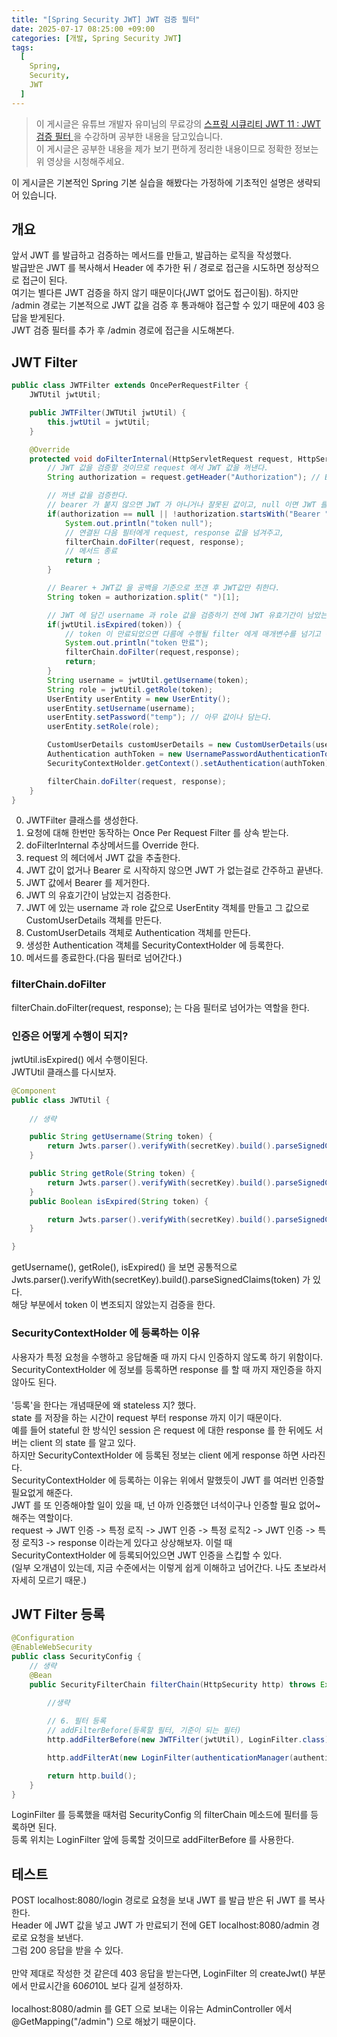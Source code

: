 ```yaml
---
title: "[Spring Security JWT] JWT 검증 필터"
date: 2025-07-17 08:25:00 +09:00
categories: [개발, Spring Security JWT]
tags:
  [
    Spring,
    Security,
    JWT
  ]
---
```


> 이 게시글은 유튜브 개발자 유미님의 무료강의 [ 스프링 시큐리티 JWT 11 : JWT 검증 필터 ](https://www.youtube.com/watch?v=obNHwsl0fXM)을 수강하며 공부한 내용을 담고있습니다.<br>
> 이 게시글은 공부한 내용을  제가 보기 편하게 정리한 내용이므로 정확한 정보는 위 영상을 시청해주세요.<br>

이 게시글은 기본적인 Spring 기본 실습을 해봤다는 가정하에 기초적인 설명은 생략되어 있습니다.<br>

## 개요
앞서 JWT 를 발급하고 검증하는 메서드를 만들고, 발급하는 로직을 작성했다.<br>
발급받은 JWT 를 복사해서 Header 에 추가한 뒤 / 경로로 접근을 시도하면 정상적으로 접근이 된다.<br>
여기는 별다른 JWT 검증을 하지 않기 때문이다(JWT 없어도 접근이됨). 하지만 /admin 경로는 기본적으로 JWT 값을 검증 후 통과해야 접근할 수 있기 때문에 403 응답을 받게된다.<br>
JWT 검증 필터를 추가 후 /admin 경로에 접근을 시도해본다.<br>

## JWT Filter 

```java
public class JWTFilter extends OncePerRequestFilter {
    JWTUtil jwtUtil;

    public JWTFilter(JWTUtil jwtUtil) {
        this.jwtUtil = jwtUtil;
    }

    @Override
    protected void doFilterInternal(HttpServletRequest request, HttpServletResponse response, FilterChain filterChain) throws ServletException, IOException {
        // JWT 값을 검증할 것이므로 request 에서 JWT 값을 꺼낸다.
        String authorization = request.getHeader("Authorization"); // Bearer + JWT값 을 Header 에서 꺼냄.

        // 꺼낸 값을 검증한다.
        // bearer 가 붙지 않으면 JWT 가 아니거나 잘못된 값이고, null 이면 JWT 를 발급받지 못했다는의미.
        if(authorization == null || !authorization.startsWith("Bearer ")) {
            System.out.println("token null");
            // 연결된 다음 필터에게 request, response 값을 넘겨주고,
            filterChain.doFilter(request, response);
            // 메서드 종료
            return ;
        }

        // Bearer + JWT값 을 공백을 기준으로 쪼갠 후 JWT값만 취한다.
        String token = authorization.split(" ")[1];

        // JWT 에 담긴 username 과 role 값을 검증하기 전에 JWT 유효기간이 남았는지 확인한다.
        if(jwtUtil.isExpired(token)) {
            // token 이 만료되었으면 다름에 수행될 filter 에게 매개변수를 넘기고 종료한다.
            System.out.println("token 만료");
            filterChain.doFilter(request,response);
            return;
        }
        String username = jwtUtil.getUsername(token);
        String role = jwtUtil.getRole(token);
        UserEntity userEntity = new UserEntity();
        userEntity.setUsername(username);
        userEntity.setPassword("temp"); // 아무 값이나 담는다.
        userEntity.setRole(role);

        CustomUserDetails customUserDetails = new CustomUserDetails(userEntity);
        Authentication authToken = new UsernamePasswordAuthenticationToken(customUserDetails, null, customUserDetails.getAuthorities());
        SecurityContextHolder.getContext().setAuthentication(authToken);

        filterChain.doFilter(request, response);
    }
}
```

0. JWTFilter 클래스를 생성한다.
1. 요청에 대해 한번만 동작하는 Once Per Request Filter 를 상속 받는다.
2. doFilterInternal 추상메서드를 Override 한다.
3. request 의 헤더에서 JWT 값을 추출한다.
4. JWT 값이 없거나 Bearer 로 시작하지 않으면 JWT 가 없는걸로 간주하고 끝낸다.
5. JWT 값에서 Bearer 를 제거한다.
6. JWT 의 유효기간이 남았는지 검증한다.
7. JWT 에 있는 username 과 role 값으로 UserEntity 객체를 만들고 그 값으로 CustomUserDetails 객체를 만든다.
8. CustomUserDetails 객체로 Authentication 객체를 만든다.
9. 생성한 Authentication 객체를 SecurityContextHolder 에 등록한다.
10. 메서드를 종료한다.(다음 필터로 넘어간다.)

### filterChain.doFilter
filterChain.doFilter(request, response); 는 다음 필터로 넘어가는 역할을 한다.<br>

### 인증은 어떻게 수행이 되지?
jwtUtil.isExpired() 에서 수행이된다.<br>
JWTUtil 클래스를 다시보자.<br>

```java
@Component
public class JWTUtil {
    
    // 생략

    public String getUsername(String token) {
        return Jwts.parser().verifyWith(secretKey).build().parseSignedClaims(token).getPayload().get("username", String.class);
    }

    public String getRole(String token) {
        return Jwts.parser().verifyWith(secretKey).build().parseSignedClaims(token).getPayload().get("role", String.class);
    }
    public Boolean isExpired(String token) {

        return Jwts.parser().verifyWith(secretKey).build().parseSignedClaims(token).getPayload().getExpiration().before(new Date());
    }

}
```

getUsername(), getRole(), isExpired() 을 보면 공통적으로 Jwts.parser().verifyWith(secretKey).build().parseSignedClaims(token) 가 있다.<br>
해당 부분에서 token 이 변조되지 않았는지 검증을 한다.<br>

### SecurityContextHolder 에 등록하는 이유

사용자가 특정 요청을 수행하고 응답해줄 때 까지 다시 인증하지 않도록 하기 위함이다.<br>
SecurityContextHolder 에 정보를 등록하면 response 를 할 때 까지 재인증을 하지 않아도 된다.<br>
<br>
'등록'을 한다는 개념때문에 왜 stateless 지? 했다.<br>
state 를 저장을 하는 시간이 request 부터 response 까지 이기 때문이다.<br>
예를 들어 stateful 한 방식인 session 은 request 에 대한 response 를 한 뒤에도 서버는 client 의 state 를 알고 있다.<br>
하지만 SecurityContextHolder 에 등록된 정보는 client 에게 response 하면 사라진다.<br>
SecurityContextHolder 에 등록하는 이유는 위에서 말했듯이 JWT 를 여러번 인증할 필요없게 해준다.<br>
JWT 를 또 인증해야할 일이 있을 때, 넌 아까 인증했던 녀석이구나 인증할 필요 없어~ 해주는 역할이다.<br>
request -> JWT 인증 -> 특정 로직 -> JWT 인증 -> 특정 로직2 -> JWT 인증 -> 특정 로직3 -> response 이라는게 있다고 상상해보자. 이럴 때 SecurityContextHolder 에 등록되어있으면 JWT 인증을 스킵할 수 있다.<br>
(일부 오개념이 있는데, 지금 수준에서는 이렇게 쉽게 이해하고 넘어간다. 나도 초보라서 자세히 모르기 때문.)<br>


## JWT Filter 등록

```java
@Configuration
@EnableWebSecurity
public class SecurityConfig {
    // 생략
    @Bean
    public SecurityFilterChain filterChain(HttpSecurity http) throws Exception {
        
        //생략

        // 6. 필터 등록
        // addFilterBefore(등록할 필터, 기준이 되는 필터)
        http.addFilterBefore(new JWTFilter(jwtUtil), LoginFilter.class);

        http.addFilterAt(new LoginFilter(authenticationManager(authenticationConfiguration), jwtUtil), UsernamePasswordAuthenticationFilter.class);

        return http.build();
    }
}
```

LoginFilter 를 등록했을 때처럼 SecurityConfig 의 filterChain 메소드에 필터를 등록하면 된다.<br>
등록 위치는 LoginFilter 앞에 등록할 것이므로 addFilterBefore 를 사용한다.<br>

## 테스트

POST localhost:8080/login 경로로 요청을 보내 JWT 를 발급 받은 뒤 JWT 를 복사한다.<br>
Header 에 JWT 값을 넣고 JWT 가 만료되기 전에 GET localhost:8080/admin 경로로 요청을 보낸다.<br>
그럼 200 응답을 받을 수 있다.<br>
<br>
만약 제대로 작성한 것 같은데 403 응답을 받는다면, LoginFilter 의 createJwt() 부분에서 만료시간을 60*60*10L 보다 길게 설정하자.<br>
<br>
localhost:8080/admin 를 GET 으로 보내는 이유는 AdminController 에서 @GetMapping("/admin") 으로 해놨기 때문이다.<br>

